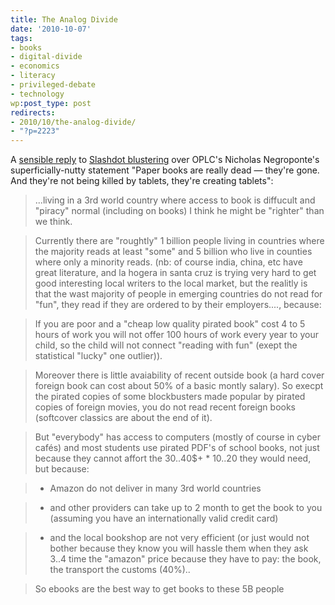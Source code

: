 ```yaml
---
title: The Analog Divide
date: '2010-10-07'
tags:
- books
- digital-divide
- economics
- literacy
- privileged-debate
- technology
wp:post_type: post
redirects:
- 2010/10/the-analog-divide/
- "?p=2223"
---
```


A [sensible reply](http://news.slashdot.org/comments.pl?sid=1812480&cid=33827892) to [Slashdot blustering](http://news.slashdot.org/story/10/10/07/1725204/Negroponte-On-OLPCs-New-Path-Plans-For-XO-3) over OPLC's Nicholas Negroponte's superficially-nutty statement "Paper books are really dead — they're gone. And they're not being killed by tablets, they're creating tablets":

> ...living in a 3rd world country where access to book is diffucult and "piracy" normal (including on books) I think he might be "righter" than we think.

>

> Currently there are "roughtly" 1 billion people living in countries where the majority reads at least "some" and 5 billion who live in counties where only a minority reads. (nb: of course india, china, etc have great literature, and la hogera in santa cruz is trying very hard to get good interesting local writers to the local market, but the realitly is that the wast majority of people in emerging countries do not read for "fun", they read if they are ordered to by their employers...., because:

>

> If you are poor and a "cheap low quality pirated book" cost 4 to 5 hours of work you will not offer 100 hours of work every year to your child, so the child will not connect "reading with fun" (exept the statistical "lucky" one outlier)).

>

> Moreover there is little avaiability of recent outside book (a hard cover foreign book can cost about 50% of a basic montly salary). So execpt the pirated copies of some blockbusters made popular by pirated copies of foreign movies, you do not read recent foreign books (softcover classics are about the end of it).

>

> But "everybody" has access to computers (mostly of course in cyber cafés) and most students use pirated PDF's of school books, not just because they cannot affort the 30..40$+ \* 10..20 they would need, but because:

> - Amazon do not deliver in many 3rd world countries

> - and other providers can take up to 2 month to get the book to you (assuming you have an internationally valid credit card)

> - and the local bookshop are not very efficient (or just would not bother because they know you will hassle them when they ask 3..4 time the "amazon" price because they have to pay: the book, the transport the customs (40%)..

>

> So ebooks are the best way to get books to these 5B people
